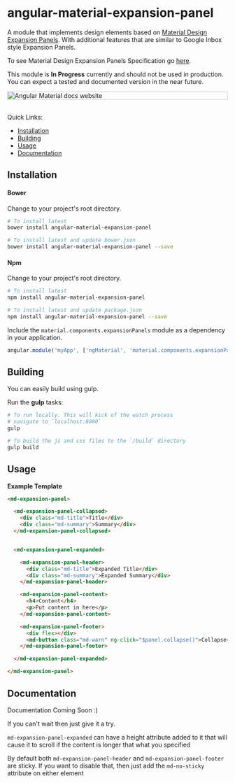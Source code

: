 # angular-material-expansion-panel

A module that implements design elements based on [Material Design](https://material.google.com) [Expansion Panels](https://material.google.com/components/expansion-panels.html). With additional features that are similar to Google Inbox style Expansion Panels.

To see Material Design Expansion Panels Specification go [here](https://material.google.com/components/expansion-panels.html).


This module is **In Progress** currently and should not be used in production. You can expect a tested and documented version in the near future.


<div style="border: 1px solid #ccc">
  <img src="https://cloud.githubusercontent.com/assets/11681147/16354667/4d9afefe-3a61-11e6-91a6-8f5addc40d0c.gif" alt="Angular Material docs website" style="display:block;">
</div>
<br />


Quick Links:
* [Installation](#installaton)
* [Building](#building)
* [Usage](#usage)
* [Documentation](#documentation)



## <a name="installation"></a> Installation

#### Bower

Change to your project's root directory.

```bash
# To install latest
bower install angular-material-expansion-panel

# To install latest and update bower.json
bower install angular-material-expansion-panel --save
```


#### Npm

Change to your project's root directory.

```bash
# To install latest
npm install angular-material-expansion-panel

# To install latest and update package.json
npm install angular-material-expansion-panel --save
```


Include the `material.components.expansionPanels` module as a dependency in your application.

```javascript
angular.module('myApp', ['ngMaterial', 'material.components.expansionPanels']);
```




## <a name="building"></a> Building

You can easily build using gulp.

Run the **gulp** tasks:

```bash
# To run locally. This will kick of the watch process
# navigate to `localhost:8080`
gulp

# To build the js and css files to the `/build` directory
gulp build
```




## <a name="usage"></a> Usage

**Example Template**

```html
<md-expansion-panel>

  <md-expansion-panel-collapsed>
    <div class="md-title">Title</div>
    <div class="md-summary">Summary</div>
  </md-expansion-panel-collapsed>


  <md-expansion-panel-expanded>

    <md-expansion-panel-header>
      <div class="md-title">Expanded Title</div>
      <div class="md-summary">Expanded Summary</div>
    </md-expansion-panel-header>

    <md-expansion-panel-content>
      <h4>Content</h4>
      <p>Put content in here</p>
    </md-expansion-panel-content>

    <md-expansion-panel-footer>
      <div flex></div>
      <md-button class="md-warn" ng-click="$panel.collapse()">Collapse</md-button>
    </md-expansion-panel-footer>

  </md-expansion-panel-expanded>

</md-expansion-panel>
```




## <a name="documentation"></a> Documentation

Documentation Coming Soon :)

If you can't wait then just give it a try.

`md-expansion-panel-expanded` can have a height attribute added to it that will cause it to scroll if the content is longer that what you specified

By default both `md-expansion-panel-header` and `md-expansion-panel-footer` are sticky. If you want to disable that, then just add the `md-no-sticky` attribute on either element
